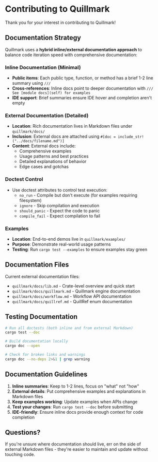 # Contributing to Quillmark

Thank you for your interest in contributing to Quillmark!

## Documentation Strategy

Quillmark uses a **hybrid inline/external documentation approach** to balance code iteration speed with comprehensive documentation:

### Inline Documentation (Minimal)

- **Public items**: Each public type, function, or method has a brief 1-2 line summary using `///`
- **Cross-references**: Inline docs point to deeper documentation with `/// See [module docs](self) for examples`
- **IDE support**: Brief summaries ensure IDE hover and completion aren't empty

### External Documentation (Detailed)

- **Location**: Rich documentation lives in Markdown files under `quillmark/docs/`
- **Inclusion**: External docs are attached using `#[doc = include_str!("../docs/filename.md")]`
- **Content**: External docs include:
  - Comprehensive examples
  - Usage patterns and best practices
  - Detailed explanations of behavior
  - Edge cases and gotchas

### Doctest Control

- Use doctest attributes to control test execution:
  - `no_run` - Compile but don't execute (for examples requiring filesystem)
  - `ignore` - Skip compilation and execution
  - `should_panic` - Expect the code to panic
  - `compile_fail` - Expect compilation to fail

### Examples

- **Location**: End-to-end demos live in `quillmark/examples/`
- **Purpose**: Demonstrate real-world usage patterns
- **Testing**: Run `cargo test --examples` to ensure examples stay green

## Documentation Files

Current external documentation files:

- `quillmark/docs/lib.md` - Crate-level overview and quick start
- `quillmark/docs/quillmark.md` - Quillmark engine documentation
- `quillmark/docs/workflow.md` - Workflow API documentation  
- `quillmark/docs/quillref.md` - QuillRef enum documentation

## Testing Documentation

```bash
# Run all doctests (both inline and from external Markdown)
cargo test --doc

# Build documentation locally
cargo doc --open

# Check for broken links and warnings
cargo doc --no-deps 2>&1 | grep warning
```

## Documentation Guidelines

1. **Inline summaries**: Keep to 1-2 lines, focus on "what" not "how"
2. **External details**: Put comprehensive examples and explanations in Markdown files
3. **Keep examples working**: Update examples when APIs change
4. **Test your changes**: Run `cargo test --doc` before submitting
5. **IDE-friendly**: Ensure inline docs provide enough context for code completion

## Questions?

If you're unsure where documentation should live, err on the side of external Markdown files - they're easier to maintain and update without touching code.
